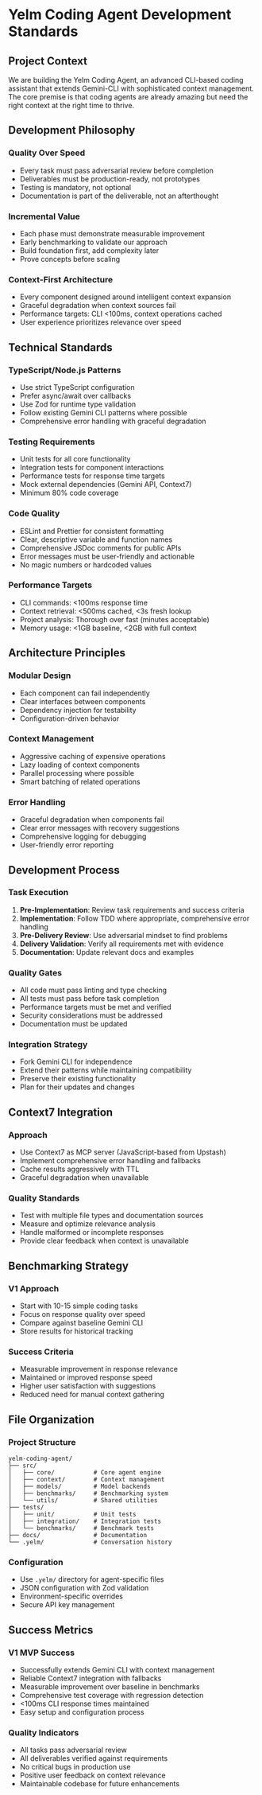 # Yelm Coding Agent Development Standards

## Project Context

We are building the Yelm Coding Agent, an advanced CLI-based coding assistant that extends Gemini-CLI with sophisticated context management. The core premise is that coding agents are already amazing but need the right context at the right time to thrive.

## Development Philosophy

### Quality Over Speed
- Every task must pass adversarial review before completion
- Deliverables must be production-ready, not prototypes
- Testing is mandatory, not optional
- Documentation is part of the deliverable, not an afterthought

### Incremental Value
- Each phase must demonstrate measurable improvement
- Early benchmarking to validate our approach
- Build foundation first, add complexity later
- Prove concepts before scaling

### Context-First Architecture
- Every component designed around intelligent context expansion
- Graceful degradation when context sources fail
- Performance targets: CLI <100ms, context operations cached
- User experience prioritizes relevance over speed

## Technical Standards

### TypeScript/Node.js Patterns
- Use strict TypeScript configuration
- Prefer async/await over callbacks
- Use Zod for runtime type validation
- Follow existing Gemini CLI patterns where possible
- Comprehensive error handling with graceful degradation

### Testing Requirements
- Unit tests for all core functionality
- Integration tests for component interactions
- Performance tests for response time targets
- Mock external dependencies (Gemini API, Context7)
- Minimum 80% code coverage

### Code Quality
- ESLint and Prettier for consistent formatting
- Clear, descriptive variable and function names
- Comprehensive JSDoc comments for public APIs
- Error messages must be user-friendly and actionable
- No magic numbers or hardcoded values

### Performance Targets
- CLI commands: <100ms response time
- Context retrieval: <500ms cached, <3s fresh lookup
- Project analysis: Thorough over fast (minutes acceptable)
- Memory usage: <1GB baseline, <2GB with full context

## Architecture Principles

### Modular Design
- Each component can fail independently
- Clear interfaces between components
- Dependency injection for testability
- Configuration-driven behavior

### Context Management
- Aggressive caching of expensive operations
- Lazy loading of context components
- Parallel processing where possible
- Smart batching of related operations

### Error Handling
- Graceful degradation when components fail
- Clear error messages with recovery suggestions
- Comprehensive logging for debugging
- User-friendly error reporting

## Development Process

### Task Execution
1. **Pre-Implementation**: Review task requirements and success criteria
2. **Implementation**: Follow TDD where appropriate, comprehensive error handling
3. **Pre-Delivery Review**: Use adversarial mindset to find problems
4. **Delivery Validation**: Verify all requirements met with evidence
5. **Documentation**: Update relevant docs and examples

### Quality Gates
- All code must pass linting and type checking
- All tests must pass before task completion
- Performance targets must be met and verified
- Security considerations must be addressed
- Documentation must be updated

### Integration Strategy
- Fork Gemini CLI for independence
- Extend their patterns while maintaining compatibility
- Preserve their existing functionality
- Plan for their updates and changes

## Context7 Integration

### Approach
- Use Context7 as MCP server (JavaScript-based from Upstash)
- Implement comprehensive error handling and fallbacks
- Cache results aggressively with TTL
- Graceful degradation when unavailable

### Quality Standards
- Test with multiple file types and documentation sources
- Measure and optimize relevance analysis
- Handle malformed or incomplete responses
- Provide clear feedback when context is unavailable

## Benchmarking Strategy

### V1 Approach
- Start with 10-15 simple coding tasks
- Focus on response quality over speed
- Compare against baseline Gemini CLI
- Store results for historical tracking

### Success Criteria
- Measurable improvement in response relevance
- Maintained or improved response speed
- Higher user satisfaction with suggestions
- Reduced need for manual context gathering

## File Organization

### Project Structure
```
yelm-coding-agent/
├── src/
│   ├── core/           # Core agent engine
│   ├── context/        # Context management
│   ├── models/         # Model backends
│   ├── benchmarks/     # Benchmarking system
│   └── utils/          # Shared utilities
├── tests/
│   ├── unit/           # Unit tests
│   ├── integration/    # Integration tests
│   └── benchmarks/     # Benchmark tests
├── docs/               # Documentation
└── .yelm/              # Conversation history
```

### Configuration
- Use `.yelm/` directory for agent-specific files
- JSON configuration with Zod validation
- Environment-specific overrides
- Secure API key management

## Success Metrics

### V1 MVP Success
- Successfully extends Gemini CLI with context management
- Reliable Context7 integration with fallbacks
- Measurable improvement over baseline in benchmarks
- Comprehensive test coverage with regression detection
- <100ms CLI response times maintained
- Easy setup and configuration process

### Quality Indicators
- All tasks pass adversarial review
- All deliverables verified against requirements
- No critical bugs in production use
- Positive user feedback on context relevance
- Maintainable codebase for future enhancements